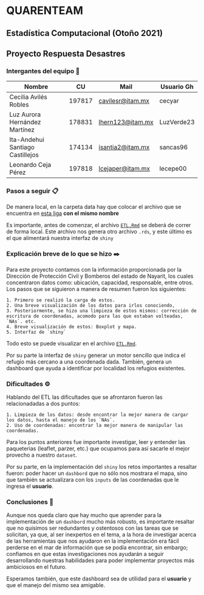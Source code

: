 # QUARENTEAM
## Estadística Computacional (Otoño 2021)

## Proyecto Respuesta Desastres
	
### Intergantes del equipo  🚀

| Nombre                           |  CU    | Mail                     | Usuario Gh |
|----------------------------------|--------|--------------------------|------------|
| Cecilia Avilés Robles	           | 197817 | cavilesr@itam.mx         | cecyar     |
| Luz Aurora Hernández Martínez    | 178831 | lhern123@itam.mx         | LuzVerde23 |
| Ita-Andehui Santiago Castillejos | 174134 | isantia2@itam.mx         | sancas96 |
| Leonardo Ceja Pérez              | 197818 | lcejaper@itam.mx         | lecepe00   |


### Pasos a seguir 📋

De manera local, en la carpeta data hay que colocar el archivo que se encuentra en [esta liga](https://docs.google.com/spreadsheets/d/0Bw4a10rhk2QqaTZkUmQwaXU4aEE/edit?usp=sharing&ouid=101036910978943156470&resourcekey=0-RQa9gRpFX0x3z5bSJGn0Dg&rtpof=true&sd=true) **con el mismo nombre**

Es importante, antes de comenzar, el archivo [`ETL.Rmd`](https://github.com/LuzVerde23/Estadistica-Computacional-fall2021/blob/main/proyectos/RespuestaDesastre/quarenteam/ETL.Rmd) se deberá de correr de forma local. Este archivo nos genera otro archivo `.rds`, y este último es el que alimentará nuestra interfaz de `shiny`


### Explicación breve de lo que se hizo ✒️

Para este proyecto contamos con la información proporcionada por la Dirección de Protección Civil y Bomberos del estado de Nayarit, los cuales concentraron datos como: ubicación, capacidad, responsable, entre otros. Los pasos que se siguieron a manera de resumen fueron los siguientes:

	1. Primero se realizó la carga de estos.
	2. Una breve visualización de los datos para irlos conociendo, 
	3. Posteriormente, se hizo una limpieza de estos mismos: corrección de escritura de coordenadas, acomodo para las que estaban volteadas, `NAs`. etc.
	4. Breve visualización de estos: Boxplot y mapa.
	5. Interfaz de `shiny`

Todo esto se puede visualizar en el archivo [`ETL.Rmd`](https://github.com/LuzVerde23/Estadistica-Computacional-fall2021/blob/main/proyectos/RespuestaDesastre/quarenteam/ETL.Rmd).

Por su parte la interfaz de `shiny` generar un motor sencillo que indica el refugio más cercano a una coordenada dada. También, genera un dashboard que ayuda a identificar por localidad los refugios existentes.

### Dificultades ⚙️

Hablando del ETL las dificultades que se afrontaron fueron las relacionadadas a dos puntos:

	1. Limpieza de los datos: desde encontrar la mejor manera de cargar los datos, hasta el manejo de los `NAs`. 
	2. Uso de coordenadas: encontrar la mejor manera de manipular las coordenadas.

Para los puntos anteriores fue importante investigar, leer y entender las paqueterias (leaflet, parzer, etc.) que ocupamos para así sacarle el mejor provecho a nuestro `dataset`.

Por su parte, en la implementación del `shiny` los retos importantes a resaltar fueron: poder hacer un `dashbord` que no sólo nos mostrara el mapa, sino que también se actualizara con los `inputs` de las coordenadas que le ingresa el **usuario**.

### Conclusiones 📄

Aunque nos queda claro que hay mucho que aprender para la implementación de un `dashbord` mucho más robusto, es importante resaltar que no quisimos ser redundantes y ostentosos con las tareas que se solicitan, ya que, al ser inexpertos en el tema, a la hora de investigar acerca de las herramientas que nos ayudaron en la implementación era fácil perderse en el mar de información que se podía encontrar, sin embargo; confiamos en que estas investigaciones nos ayudarán a seguir desarrollando nuestras habilidades para poder implementar proyectos más ambiciosos en el futuro.

Esperamos también, que este dashboard sea de utilidad para el **usuario** y que el manejo del mismo sea amigable.

